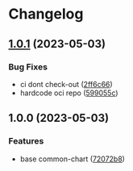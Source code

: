 # Changelog

## [1.0.1](https://github.com/WDaan/common-chart/compare/v1.0.0...v1.0.1) (2023-05-03)


### Bug Fixes

* ci dont check-out ([2ff6c66](https://github.com/WDaan/common-chart/commit/2ff6c6660ec3d8fb831733cf2a1f06b5f1001ae4))
* hardcode oci repo ([599055c](https://github.com/WDaan/common-chart/commit/599055c3a0571c8eb004c9b1d88839d2d3e6c97a))

## 1.0.0 (2023-05-03)


### Features

* base common-chart ([72072b8](https://github.com/WDaan/common-chart/commit/72072b876cacfd49450697183a913eb3dead6108))
